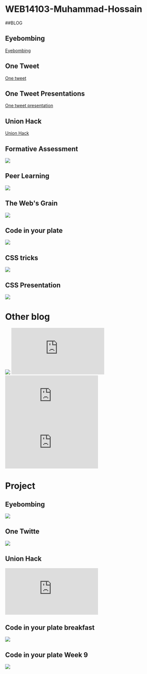 # WEB14103-Muhammad-Hossain
##BLOG
## Eyebombing
[Eyebombing](http://fourthfloor.raveweb.net/mhossain/2016/10/12/eyebombing-1-0/)

## One Tweet
[One tweet](http://fourthfloor.raveweb.net/mhossain/2016/12/02/one-tweet/)

## One Tweet Presentations
[One tweet presentation](https://www.emaze.com/@AWLTQLOQ/one-twitte)

## Union Hack
[Union Hack](http://fourthfloor.raveweb.net/mhossain/2016/10/26/union-hack/)
## Formative Assessment 
![](http://fourthfloor.raveweb.net/mhossain/2016/11/16/formative-assessment/)
## Peer Learning
![](http://fourthfloor.raveweb.net/mhossain/2016/12/01/peer-learning-blog/)
## The Web's Grain
![](http://fourthfloor.raveweb.net/mhossain/2016/11/30/the-webs-grain-blog/)
## Code in your plate
![](http://fourthfloor.raveweb.net/mhossain/2016/11/30/code-in-your-plate-blog/)
## CSS tricks
![](http://fourthfloor.raveweb.net/mhossain/2016/12/01/css-trick-blog/)
## CSS Presentation 
![](http://fourthfloor.raveweb.net/mhossain/2016/12/01/css-trick-work-presentations/)

# Other blog
![](http://fourthfloor.raveweb.net/mhossain/2016/10/11/the-inductions-1-0/)
![](http://fourthfloor.raveweb.net/mhossain/wp-admin/post.php?post=10&action=edit)
![](http://fourthfloor.raveweb.net/mhossain/wp-admin/post.php?post=12&action=edit)
![](http://fourthfloor.raveweb.net/mhossain/wp-admin/post.php?post=15&action=edit)
# Project
## Eyebombing
![](http://fourthfloor.raveweb.net/mhossain/2016/12/01/eyebombing-workpresentations/)
## One Twitte
![](http://fourthfloor.raveweb.net/mhossain/2016/12/01/one-twitter-workpresentation/)
## Union Hack
![](http://fourthfloor.raveweb.net/mhossain/wp-admin/post.php?post=56&action=edit)
## Code in your plate breakfast
![](https://thimbleprojects.org/m360/138803)
## Code in your plate Week 9
![](https://thimbleprojects.org/m360/140325)
